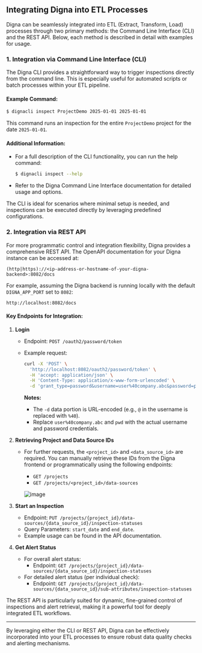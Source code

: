 ## Integrating Digna into ETL Processes

Digna can be seamlessly integrated into ETL (Extract, Transform, Load) processes through two primary methods: the Command Line Interface (CLI) and the REST API. Below, each method is described in detail with examples for usage.

### 1. Integration via Command Line Interface (CLI)

The Digna CLI provides a straightforward way to trigger inspections directly from the command line. This is especially useful for automated scripts or batch processes within your ETL pipeline.

#### Example Command:

```bash
$ dignacli inspect ProjectDemo 2025-01-01 2025-01-01
```

This command runs an inspection for the entire `ProjectDemo` project for the date `2025-01-01`.

#### Additional Information:
- For a full description of the CLI functionality, you can run the help command:
  ```bash
  $ dignacli inspect --help
  ```
- Refer to the Digna Command Line Interface documentation for detailed usage and options.

The CLI is ideal for scenarios where minimal setup is needed, and inspections can be executed directly by leveraging predefined configurations.

### 2. Integration via REST API

For more programmatic control and integration flexibility, Digna provides a comprehensive REST API. The OpenAPI documentation for your Digna instance can be accessed at:

```plaintext
(http|https)://<ip-address-or-hostname-of-your-digna-backend>:8082/docs
```

For example, assuming the Digna backend is running locally with the default `DIGNA_APP_PORT` set to `8082`:

```plaintext
http://localhost:8082/docs
```

#### Key Endpoints for Integration:

1. **Login**
   - Endpoint: `POST /oauth2/password/token`
   - Example request:

     ```bash
     curl -X 'POST' \
       'http://localhost:8082/oauth2/password/token' \
       -H 'accept: application/json' \
       -H 'Content-Type: application/x-www-form-urlencoded' \
       -d 'grant_type=password&username=user%40company.abc&password=pwd'
     ```

     **Notes:**
     - The `-d` data portion is URL-encoded (e.g., `@` in the username is replaced with `%40`).
     - Replace `user%40company.abc` and `pwd` with the actual username and password credentials.

2. **Retrieving Project and Data Source IDs**
   - For further requests, the `<project_id>` and `<data_source_id>` are required. You can manually retrieve these IDs from the Digna frontend or programmatically using the following endpoints:
     - `GET /projects`
     - `GET /projects/<project_id>/data-sources`

      ![image](https://github.com/user-attachments/assets/9c6317a9-ed23-4e2c-a90f-82882ca37e12)

3. **Start an Inspection**
   - Endpoint: `PUT /projects/{project_id}/data-sources/{data_source_id}/inspection-statuses`
   - Query Parameters: `start_date` and `end_date`.
   - Example usage can be found in the API documentation.

4. **Get Alert Status**
   - For overall alert status:
     - Endpoint: `GET /projects/{project_id}/data-sources/{data_source_id}/inspection-statuses`
   - For detailed alert status (per individual check):
     - Endpoint: `GET /projects/{project_id}/data-sources/{data_source_id}/sub-attributes/inspection-statuses`

The REST API is particularly suited for dynamic, fine-grained control of inspections and alert retrieval, making it a powerful tool for deeply integrated ETL workflows.

---

By leveraging either the CLI or REST API, Digna can be effectively incorporated into your ETL processes to ensure robust data quality checks and alerting mechanisms.
